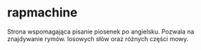 # rapmachine
Strona wspomagająca pisanie piosenek po angielsku. Pozwala na znajdywanie rymów. losowych słów oraz różnych części mowy.
